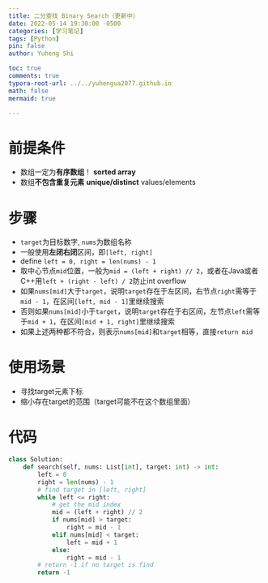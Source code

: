 ```yaml
---
title: 二分查找 Binary Search（更新中）
date: 2022-05-14 19:30:00 -0500
categories: [学习笔记]
tags: [Python]
pin: false
author: Yuheng Shi

toc: true
comments: true
typora-root-url: ../../yuhengua2077.github.io
math: false
mermaid: true

---
```


# 前提条件

* 数组一定为**有序数组**！ **sorted array**
* 数组**不包含重复元素** **unique/distinct** values/elements

# 步骤

* `target`为目标数字, `nums`为数组名称
* 一般使用**左闭右闭**区间，即`[left, right]`
* define `left = 0, right = len(nums) - 1`
* 取中心节点`mid`位置，一般为`mid = (left + right) // 2`，或者在Java或者C++用`left + (right - left) / 2`防止int overflow
* 如果`nums[mid]`大于`target`，说明`target`存在于左区间，右节点`right`需等于`mid - 1`，在区间`[left, mid - 1]`里继续搜索
* 否则如果`nums[mid]`小于`target`，说明`target`存在于右区间，左节点`left`需等于`mid + 1`，在区间`[mid + 1, right]`里继续搜索
* 如果上述两种都不符合，则表示`nums[mid]`和`target`相等，直接`return mid`

# 使用场景

* 寻找target元素下标
* 缩小存在target的范围（target可能不在这个数组里面）

# 代码

```python
class Solution:
    def search(self, nums: List[int], target: int) -> int:
        left = 0
        right = len(nums) - 1
        # find target in [left, right]
        while left <= right:
            # get the mid index
            mid = (left + right) // 2
            if nums[mid] > target:
                right = mid - 1
            elif nums[mid] < target:
                left = mid + 1
            else:
                right = mid - 1
        # return -1 if no target is find
        return -1
```
